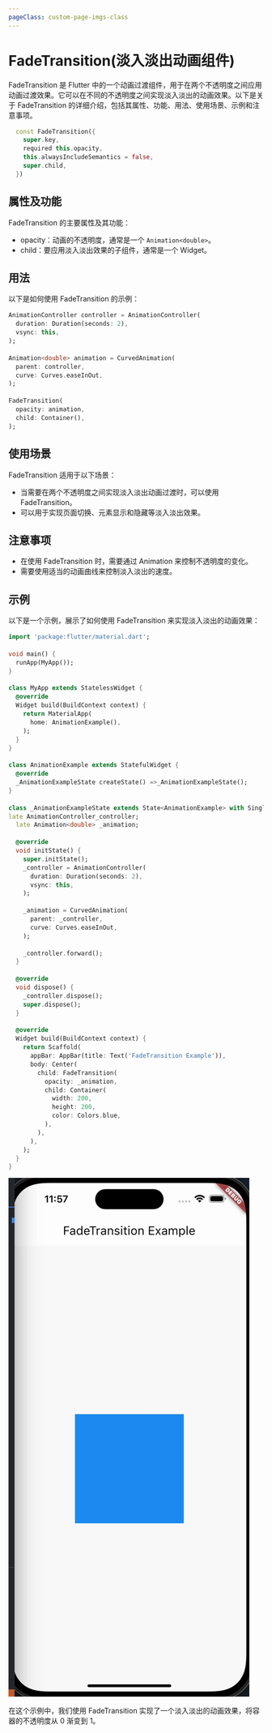 ```yaml
---
pageClass: custom-page-imgs-class
---
```


# FadeTransition(淡入淡出动画组件)

FadeTransition 是 Flutter 中的一个动画过渡组件，用于在两个不透明度之间应用动画过渡效果。它可以在不同的不透明度之间实现淡入淡出的动画效果。以下是关于 FadeTransition 的详细介绍，包括其属性、功能、用法、使用场景、示例和注意事项。

```dart
  const FadeTransition({
    super.key,
    required this.opacity,
    this.alwaysIncludeSemantics = false,
    super.child,
  })
```

## 属性及功能

FadeTransition 的主要属性及其功能：

- opacity：动画的不透明度，通常是一个 `Animation<double>`。
- child：要应用淡入淡出效果的子组件，通常是一个 Widget。

## 用法

以下是如何使用 FadeTransition 的示例：

```dart
AnimationController controller = AnimationController(
  duration: Duration(seconds: 2),
  vsync: this,
);

Animation<double> animation = CurvedAnimation(
  parent: controller,
  curve: Curves.easeInOut,
);

FadeTransition(
  opacity: animation,
  child: Container(),
);
```

## 使用场景

FadeTransition 适用于以下场景：

- 当需要在两个不透明度之间实现淡入淡出动画过渡时，可以使用 FadeTransition。
- 可以用于实现页面切换、元素显示和隐藏等淡入淡出效果。

## 注意事项

- 在使用 FadeTransition 时，需要通过 Animation 来控制不透明度的变化。
- 需要使用适当的动画曲线来控制淡入淡出的速度。

## 示例

以下是一个示例，展示了如何使用 FadeTransition 来实现淡入淡出的动画效果：

```dart
import 'package:flutter/material.dart';

void main() {
  runApp(MyApp());
}

class MyApp extends StatelessWidget {
  @override
  Widget build(BuildContext context) {
    return MaterialApp(
      home: AnimationExample(),
    );
  }
}

class AnimationExample extends StatefulWidget {
  @override
  _AnimationExampleState createState() =>_AnimationExampleState();
}

class _AnimationExampleState extends State<AnimationExample> with SingleTickerProviderStateMixin {
late AnimationController_controller;
  late Animation<double> _animation;

  @override
  void initState() {
    super.initState();
    _controller = AnimationController(
      duration: Duration(seconds: 2),
      vsync: this,
    );

    _animation = CurvedAnimation(
      parent: _controller,
      curve: Curves.easeInOut,
    );

    _controller.forward();
  }

  @override
  void dispose() {
    _controller.dispose();
    super.dispose();
  }

  @override
  Widget build(BuildContext context) {
    return Scaffold(
      appBar: AppBar(title: Text('FadeTransition Example')),
      body: Center(
        child: FadeTransition(
          opacity: _animation,
          child: Container(
            width: 200,
            height: 200,
            color: Colors.blue,
          ),
        ),
      ),
    );
  }
}
```

![AnimationExample](./imgs/AnimationExample.gif)

在这个示例中，我们使用 FadeTransition 实现了一个淡入淡出的动画效果，将容器的不透明度从 0 渐变到 1。
